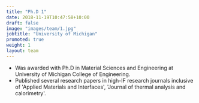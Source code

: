 ```yaml
---
title: "Ph.D 1"
date: 2018-11-19T10:47:58+10:00
draft: false
image: "images/team/1.jpg"
jobtitle: "University of Michigan"
promoted: true
weight: 1
layout: team
---
```


- Was awarded with Ph.D in Material Sciences and Engineering at University of Michigan College of Engineering.
- Published several research papers in high-IF research journals inclusive of 'Applied Materials and Interfaces', 'Journal of thermal analysis and calorimetry'.
